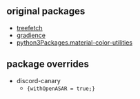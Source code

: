 ## original packages

- [treefetch](https://github.com/angelofallars/treefetch)
- [gradience](https://gradienceteam.github.io/)
- [python3Packages.material-color-utilities](https://github.com/avanisubbiah/material-color-utilities-python)

## package overrides

- discord-canary
  - `{withOpenASAR = true;}`
